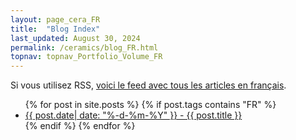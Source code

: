 ```yaml
---
layout: page_cera_FR
title:  "Blog Index"
last_updated: August 30, 2024
permalink: /ceramics/blog_FR.html
topnav: topnav_Portfolio_Volume_FR
---
```


Si vous utilisez RSS, [voici le feed avec tous les articles en français](https://falano.github.io/feed/ceramique.xml).

<ul>
  {% for post in site.posts %}
      {% if post.tags contains "FR" %}
    <li>
      <a href="{{ post.url }}">{{ post.date| date: "%-d-%m-%Y" }} - {{ post.title }}</a>
    </li>
      {% endif %}
  {% endfor %}
</ul>
